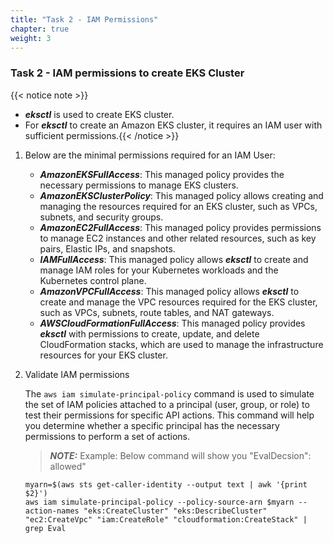 ```yaml
---
title: "Task 2 - IAM Permissions"
chapter: true
weight: 3
---
```


### Task 2 - IAM permissions to create EKS Cluster

{{< notice note >}}
* ***eksctl*** is used to create EKS cluster. 
* For ***eksctl*** to create an Amazon EKS cluster, it requires an IAM user with sufficient permissions.{{< /notice >}}

1. Below are the minimal permissions required for an IAM User:

    * ***AmazonEKSFullAccess***: This managed policy provides the necessary permissions to manage EKS clusters.
    * ***AmazonEKSClusterPolicy***: This managed policy allows creating and managing the resources required for an EKS cluster, such as VPCs, subnets, and security groups.
    * ***AmazonEC2FullAccess***: This managed policy provides permissions to manage EC2 instances and other related resources, such as key pairs, Elastic IPs, and snapshots.
    * ***IAMFullAccess***: This managed policy allows ***eksctl*** to create and manage IAM roles for your Kubernetes workloads and the Kubernetes control plane.
    * ***AmazonVPCFullAccess***: This managed policy allows ***eksctl*** to create and manage the VPC resources required for the EKS cluster, such as VPCs, subnets, route tables, and NAT gateways.
    * ***AWSCloudFormationFullAccess***: This managed policy provides ***eksctl*** with permissions to create, update, and delete CloudFormation stacks, which are used to manage the infrastructure resources for your EKS cluster.

1. Validate IAM permissions

    The `aws iam simulate-principal-policy` command is used to simulate the set of IAM policies attached to a principal (user, group, or role) to test their permissions for specific API actions. This command will help you determine whether a specific principal has the necessary permissions to perform a set of actions.

    > **_NOTE:_** Example: Below command will show you "EvalDecsion": allowed" 

    ```
    myarn=$(aws sts get-caller-identity --output text | awk '{print $2}')
    aws iam simulate-principal-policy --policy-source-arn $myarn --action-names "eks:CreateCluster" "eks:DescribeCluster" "ec2:CreateVpc" "iam:CreateRole" "cloudformation:CreateStack" | grep Eval
    ```
